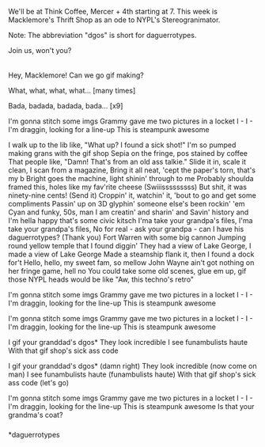 We'll be at Think Coffee, Mercer + 4th starting at 7. This week is Macklemore's Thrift Shop as an ode to NYPL's Stereogranimator. 

Note: The abbreviation "dgos" is short for daguerrotypes.

Join us, won't you?

######

Hey, Macklemore! Can we go gif making?

What, what, what, what... [many times]

Bada, badada, badada, bada... [x9]

I'm gonna stitch some imgs
Grammy gave me two pictures in a locket
I - I - I'm draggin, looking for a line-up
This is steampunk awesome

I walk up to the lib like, "What up? I found a sick shot!"
I'm so pumped making grans with the gif shop
Sepia on the fringe, pos stained by coffee
That people like, "Damn! That's from an old ass talkie."
Slide it in, scale it clean, I scan from a magazine,
Bring it all neat, 'cept the paper's torn, that's my b 
Bright goes the machine, light shinin' through to me
Probably shoulda framed this, holes like my fav'rite cheese
(Swiiisssssssss)
But shit, it was ninety-nine cents!
(Send it) Croppin' it, watchin' it, 'bout to go and get some compliments
Passin' up on 3D glyphin' someone else's been rockin' 'em
Cyan and funky, 50s, man
I am creatin' and sharin' and
Savin' history and I'm hella happy that's some civic kitsch
I'ma take your grandpa's files, I'ma take your grandpa's files,
No for real - ask your grandpa - can I have his daguerrotypes? (Thank you)
Fort Warren with some big cannon
Jumping round yellow temple that I found diggin'
They had a view of Lake George, I made a view of Lake George
Made a steamship flank it, then I found a dock for't
Hello, hello, my sweet fam, so mellow 
John Wayne ain't got nothing on her fringe game, hell no
You could take some old scenes, glue em up, gif those
NYPL heads would be like "Aw, this techno's retro"

I'm gonna stitch some imgs
Grammy gave me two pictures in a locket
I - I - I'm draggin, looking for the line-up
This is steampunk awesome

I'm gonna stitch some imgs
Grammy gave me two pictures in a locket
I - I - I'm draggin, looking for the line-up
This is steampunk awesome

I gif your granddad's dgos*
They look incredible
I see funambulists haute
With that gif shop's sick ass code

I gif your granddad's dgos* (damn right)
They look incredible (now come on man)
I see funambulists haute (funambulists haute)
With that gif shop's sick ass code (let's go)

I'm gonna stitch some imgs
Grammy gave me two pictures in a locket
I - I - I'm draggin, looking for the line-up
This is steampunk awesome
Is that your grandma's coat?
 

#####

*daguerrotypes